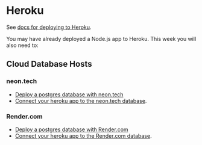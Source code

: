 # Heroku

See [docs for deploying to Heroku](../supporting-documentation/deploy-heroku.md).

You may have already deployed a Node.js app to Heroku. This week you will also need to:

## Cloud Database Hosts

### neon.tech
- [Deploy a postgres database with neon.tech](../supporting-documentation/neon.md)
- [Connect your heroku app to the neon.tech database](../supporting-documentation/neon.md#connect-to-your-database-from-heroku).

### Render.com
- [Deploy a postgres database with Render.com](../supporting-documentation/render-db.md)
- [Connect your heroku app to the Render.com database](../supporting-documentation/render-db.md#connect-to-your-database-from-heroku).